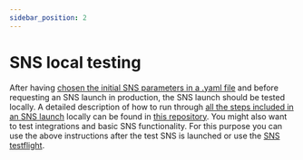 ```yaml
---
sidebar_position: 2
---
```

# SNS local testing

After having
[chosen the initial SNS parameters in a .yaml file](./tokenomics/preparation.md)
and before requesting an SNS launch in production,
the SNS launch should be tested locally.
A detailed description of how to run through [all the steps included
in an SNS launch](/lifecycle-sns/sns-launch.md) locally can be
found in [this repository](https://github.com/dfinity/sns-testing).
You might also want to test integrations and basic SNS functionality. 
For this purpose you can use the above instructions after the test SNS is 
launched or use the [SNS testflight](testflight.md).
